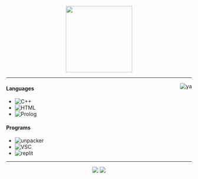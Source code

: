 <p align="center">
    <img height="180em" src="https://github-readme-stats.vercel.app/api?username=neexz&show_icons=true&theme=monokai&include_all_commits=true&count_private=true"/>
</p>

---

<img alt="ya" src="https://external-content.duckduckgo.com/iu/?u=https%3A%2F%2Fgifimage.net%2Fwp-content%2Fuploads%2F2017%2F08%2Frikka-takanashi-gif-25.gif&f=1&nofb=1" align="right"/>

#### Languages
- ![C++](https://img.shields.io/badge/-C++-FF008F)
- ![HTML](https://img.shields.io/badge/-HTML-FF008F)
- ![Prolog](https://img.shields.io/badge/-Prolog-FF008F)

#### Programs
- ![unpacker](https://img.shields.io/badge/-Unpacker-FF008F)
- ![VSC](https://img.shields.io/badge/-VS_Code-FF008F)
- ![replit](https://img.shields.io/badge/-Repl.it-FF008F)

---

<p align="center">
    <a href="https://discord.gg/DqnDHx7NzA"><img src="https://img.shields.io/badge/-mxq_-FF008F?style=flat&logo=discord"/></a>
    <a href="https://skids.host/"><img src="https://img.shields.io/badge/-My_Website-FF008F?style=flat"/></a>
</p>
